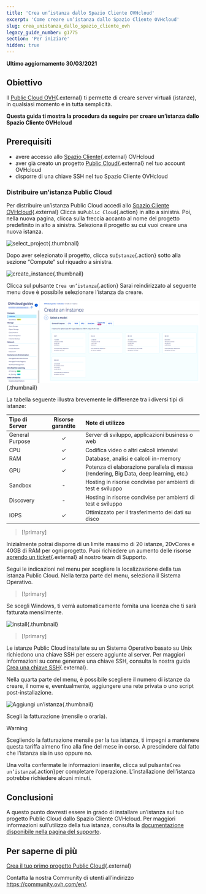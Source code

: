 ```yaml
---
title: 'Crea un’istanza dallo Spazio Cliente OVHcloud'
excerpt: 'Come creare un’istanza dallo Spazio Cliente OVHcloud'
slug: crea_unistanza_dallo_spazio_cliente_ovh
legacy_guide_number: g1775
section: 'Per iniziare'
hidden: true
---
```


**Ultimo aggiornamento 30/03/2021**

## Obiettivo

Il [Public Cloud OVH](https://www.ovhcloud.com/it/public-cloud/){.external} ti permette di creare server virtuali (istanze), in qualsiasi momento e in tutta semplicità.

**Questa guida ti mostra la procedura da seguire per creare un’istanza dallo Spazio Cliente OVHcloud**

## Prerequisiti

* avere accesso allo [Spazio Cliente](https://www.ovh.com/auth/?action=gotomanager&from=https://www.ovh.it/&ovhSubsidiary=it){.external} OVHcloud
* aver già creato un progetto [Public Cloud](https://www.ovhcloud.com/it/public-cloud/){.external} nel tuo account OVHcloud
* disporre di una chiave SSH nel tuo Spazio Cliente OVHcloud

### Distribuire un’istanza Public Cloud

Per distribuire un’istanza Public Cloud accedi allo [Spazio Cliente OVHcloud](https://www.ovh.com/auth/?action=gotomanager&from=https://www.ovh.it/&ovhSubsidiary=it){.external} Clicca su`Public Cloud`{.action} in alto a sinistra. Poi, nella nuova pagina, clicca sulla freccia accanto al nome del progetto predefinito in alto a sinistra. Seleziona il progetto su cui vuoi creare una nuova istanza.

![select_project](images/select_project.png){.thumbnail}

Dopo aver selezionato il progetto, clicca su`Istanze`{.action} sotto alla sezione “Compute” sul riquadro a sinistra.

![create_instance](images/create_instance.png){.thumbnail}

Clicca sul pulsante `Crea un’istanza`{.action} Sarai reindirizzato al seguente menu dove è possibile selezionare l’istanza da creare.

![create_instance1](images/create_instance1-2021.png){.thumbnail}

La tabella seguente illustra brevemente le differenze tra i diversi tipi di istanze:

| Tipo di Server | Risorse garantite | Note di utilizzo |
| :---         |     :---:      |          :--- |
| General Purpose   | ✓     | Server di sviluppo, applicazioni business o web    |
| CPU     | ✓       | Codifica video o altri calcoli intensivi      |
| RAM   | ✓     | Database, analisi e calcoli in-memory    |
| GPU     | ✓       | Potenza di elaborazione parallela di massa (rendering, Big Data, deep learning, etc.)       |
| Sandbox    | -       | Hosting in risorse condivise per ambienti di test e sviluppo      |
| Discovery    | -       | Hosting in risorse condivise per ambienti di test e sviluppo      |
| IOPS   | ✓     | Ottimizzato per il trasferimento dei dati su disco    |

> [!primary]
>
Inizialmente potrai disporre di un limite massimo di 20 istanze, 20vCores e 40GB di RAM per ogni progetto. Puoi richiedere un aumento delle risorse [aprendo un ticket](https://www.ovh.com/manager/dedicated/index.html#/ticket){.external} al nostro team di Supporto.
>


Segui le indicazioni nel menu per scegliere la localizzazione della tua istanza Public Cloud. Nella terza parte del menu, seleziona il Sistema Operativo.

> [!primary]
>
Se scegli Windows, ti verrà automaticamente fornita una licenza che ti sarà fatturata mensilmente.
>

![install](images/os_install.png){.thumbnail}

> [!primary]
>
Le istanze Public Cloud installate su un Sistema Operativo basato su Unix richiedono una chiave SSH per essere aggiunte al server. Per maggiori informazioni su come generare una chiave SSH, consulta la nostra guida [Crea una chiave SSH](https://docs.ovh.com/it/public-cloud/creare-chiave-ssh/){.external}.
>

Nella quarta parte del menu, è possibile scegliere il numero di istanze da creare, il nome e, eventualmente, aggiungere una rete privata o uno script post-installazione. 

![Aggiungi un’istanza](images/configure_instance.png){.thumbnail}

Scegli la fatturazione (mensile o oraria).

> [!warning]
>
>Scegliendo la fatturazione mensile per la tua istanza, ti impegni a mantenere questa tariffa almeno fino alla fine del mese in corso. A prescindere dal fatto che l’istanza sia in uso oppure no.
>


Una volta confermate le informazioni inserite, clicca sul pulsante`Crea un’istanza`{.action}per completare l’operazione. L’installazione dell’istanza potrebbe richiedere alcuni minuti.

## Conclusioni

A questo punto dovresti essere in grado di installare un’istanza sul tuo progetto Public Cloud dallo Spazio Cliente OVHcloud. Per maggiori informazioni sull’utilizzo della tua istanza, consulta la [documentazione disponibile nella pagina del supporto](https://docs.ovh.com/it/public-cloud/).

## Per saperne di più 

[Crea il tuo primo progetto Public Cloud](https://docs.ovh.com/it/public-cloud/crea_il_tuo_primo_progetto_public_cloud/){.external}

Contatta la nostra Community di utenti all’indirizzo <https://community.ovh.com/en/>.